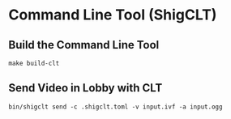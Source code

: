 # Command Line Tool (ShigCLT)

## Build the Command Line Tool

```shell
make build-clt
```

## Send Video in Lobby with CLT

```shell
bin/shigclt send -c .shigclt.toml -v input.ivf -a input.ogg 
```

